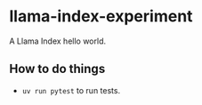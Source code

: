 # llama-index-experiment

A Llama Index hello world.

## How to do things

* `uv run pytest` to run tests.

